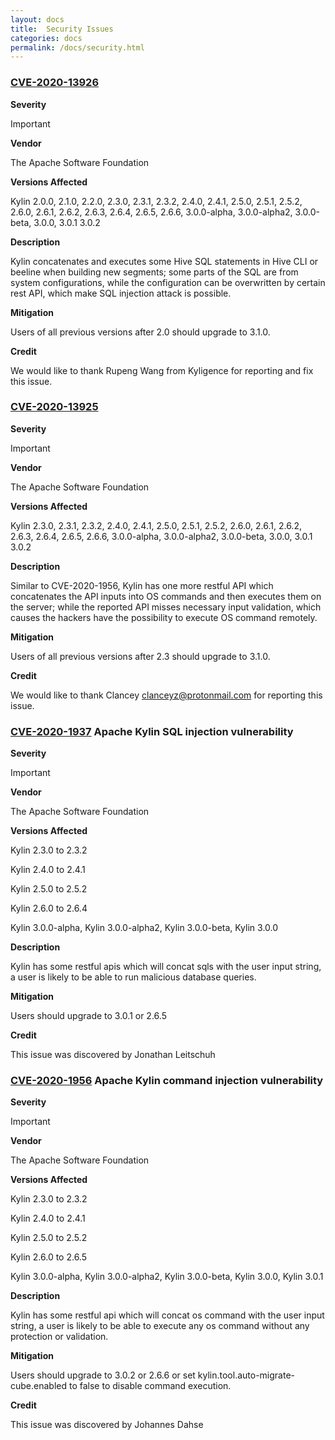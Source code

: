 ```yaml
---
layout: docs
title:  Security Issues
categories: docs
permalink: /docs/security.html
---
```


### [CVE-2020-13926](https://cve.mitre.org/cgi-bin/cvename.cgi?name=CVE-2020-13926)

__Severity__

Important

__Vendor__

The Apache Software Foundation

__Versions Affected__

Kylin 2.0.0, 2.1.0, 2.2.0, 2.3.0, 2.3.1, 2.3.2, 2.4.0, 2.4.1, 2.5.0, 2.5.1, 2.5.2, 2.6.0, 2.6.1, 2.6.2, 2.6.3, 2.6.4, 2.6.5, 2.6.6, 3.0.0-alpha, 3.0.0-alpha2, 3.0.0-beta, 3.0.0, 3.0.1 3.0.2

__Description__

Kylin concatenates and executes some Hive SQL statements in Hive CLI or beeline when building new segments; some parts of the SQL are from system configurations, while the configuration can be overwritten by certain rest API, which make SQL injection attack is possible.

__Mitigation__

Users of all previous versions after 2.0 should upgrade to 3.1.0.

__Credit__

We would like to thank Rupeng Wang from Kyligence for reporting and fix this issue.


### [CVE-2020-13925](https://cve.mitre.org/cgi-bin/cvename.cgi?name=CVE-2020-13925)

__Severity__

Important

__Vendor__

The Apache Software Foundation

__Versions Affected__

Kylin 2.3.0, 2.3.1, 2.3.2, 2.4.0, 2.4.1, 2.5.0, 2.5.1, 2.5.2, 2.6.0, 2.6.1, 2.6.2, 2.6.3, 2.6.4, 2.6.5, 2.6.6, 3.0.0-alpha, 3.0.0-alpha2, 3.0.0-beta, 3.0.0, 3.0.1 3.0.2

__Description__

Similar to CVE-2020-1956, Kylin has one more restful API which concatenates the API inputs into OS commands and then executes them on the server; while the reported API misses necessary input validation, which causes the hackers have the possibility to execute OS command remotely.

__Mitigation__

Users of all previous versions after 2.3 should upgrade to 3.1.0.

__Credit__

We would like to thank Clancey <clanceyz@protonmail.com> for reporting this issue.


### [CVE-2020-1937](https://cve.mitre.org/cgi-bin/cvename.cgi?name=CVE-2020-1937) Apache Kylin SQL injection vulnerability

__Severity__

Important

__Vendor__

The Apache Software Foundation


__Versions Affected__

Kylin 2.3.0 to 2.3.2

Kylin 2.4.0 to 2.4.1

Kylin 2.5.0 to 2.5.2

Kylin 2.6.0 to 2.6.4

Kylin 3.0.0-alpha, Kylin 3.0.0-alpha2, Kylin 3.0.0-beta, Kylin 3.0.0

__Description__

Kylin has some restful apis which will concat sqls with the user input string, a user is likely to be able to run malicious database queries.

__Mitigation__

Users should upgrade to 3.0.1 or 2.6.5

__Credit__

This issue was discovered by ﻿Jonathan Leitschuh

### [CVE-2020-1956](https://cve.mitre.org/cgi-bin/cvename.cgi?name=CVE-2020-1956) Apache Kylin command injection vulnerability

__Severity__


Important

__Vendor__

The Apache Software Foundation

__Versions Affected__

Kylin 2.3.0 to 2.3.2

Kylin 2.4.0 to 2.4.1

Kylin 2.5.0 to 2.5.2

Kylin 2.6.0 to 2.6.5

Kylin 3.0.0-alpha, Kylin 3.0.0-alpha2, Kylin 3.0.0-beta, Kylin 3.0.0, Kylin 3.0.1

__Description__

Kylin has some restful api which will concat os command with the user input string, a user is likely to be able to execute any os command without any protection or validation.

__Mitigation__

Users should upgrade to 3.0.2 or 2.6.6 or set kylin.tool.auto-migrate-cube.enabled to false to disable command execution. 

__Credit__

This issue was discovered by ﻿Johannes Dahse
